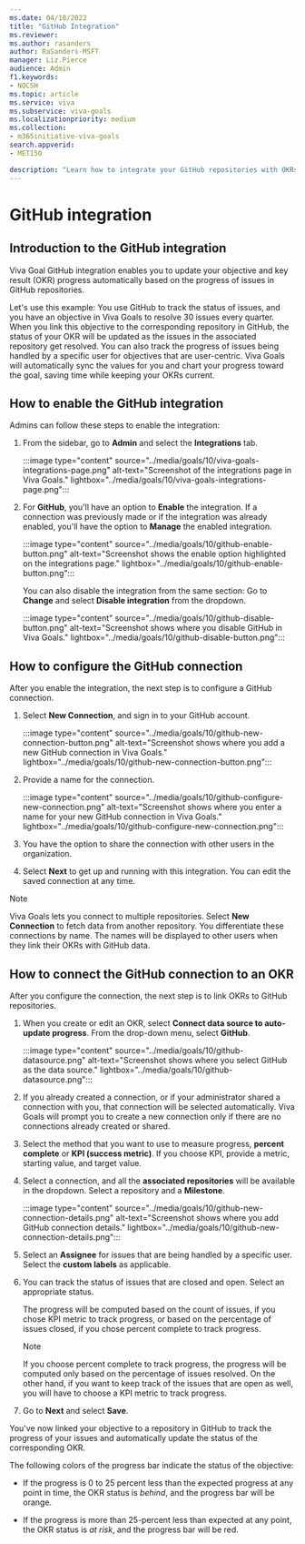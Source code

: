 ```yaml
---
ms.date: 04/18/2022
title: "GitHub Integration"
ms.reviewer: 
ms.author: rasanders
author: RaSanders-MSFT
manager: Liz.Pierce
audience: Admin
f1.keywords:
- NOCSH
ms.topic: article
ms.service: viva
ms.subservice: viva-goals
ms.localizationpriority: medium
ms.collection:  
- m365initiative-viva-goals
search.appverid:
- MET150

description: "Learn how to integrate your GitHub repositories with OKRs in Viva Goals."
---
```


# GitHub integration

## Introduction to the GitHub integration

Viva Goal GitHub integration enables you to update your objective and key result (OKR) progress automatically based on the progress of issues in  GitHub repositories. 

Let's use this example: You use GitHub to track the status of issues, and you have an objective in Viva Goals to resolve 30 issues every quarter. When you link this objective to the corresponding repository in GitHub, the status of your OKR will be updated as the issues in the associated repository get resolved. You can also track the progress of issues being handled by a specific user for objectives that are user-centric. Viva Goals will automatically sync the values for you and chart your progress toward the goal, saving time while keeping your OKRs current.

## How to enable the GitHub integration

Admins can follow these steps to enable the integration:

1. From the sidebar, go to **Admin** and select the **Integrations** tab.
    
    :::image type="content" source="../media/goals/10/viva-goals-integrations-page.png" alt-text="Screenshot of the integrations page in Viva Goals." lightbox="../media/goals/10/viva-goals-integrations-page.png":::

2. For **GitHub**, you'll have an option to **Enable** the integration. If a connection was previously made or if the integration was already enabled, you'll have the option to **Manage** the enabled integration.
    
    :::image type="content" source="../media/goals/10/github-enable-button.png" alt-text="Screenshot shows the enable option highlighted on the integrations page." lightbox="../media/goals/10/github-enable-button.png":::

   You can also disable the integration from the same section: Go to **Change** and select **Disable integration** from the dropdown.
    
   :::image type="content" source="../media/goals/10/github-disable-button.png" alt-text="Screenshot shows where you disable GitHub in Viva Goals." lightbox="../media/goals/10/github-disable-button.png"::: 

## How to configure the GitHub connection

After you enable the integration, the next step is to configure a GitHub connection.

1. Select **New Connection**, and sign in to your GitHub account.
    
    :::image type="content" source="../media/goals/10/github-new-connection-button.png" alt-text="Screenshot shows where you add a new GitHub connection in Viva Goals." lightbox="../media/goals/10/github-new-connection-button.png"::: 

1. Provide a name for the connection.
    
    :::image type="content" source="../media/goals/10/github-configure-new-connection.png" alt-text="Screenshot shows where you enter a name for your new GitHub connection in Viva Goals." lightbox="../media/goals/10/github-configure-new-connection.png"::: 

1. You have the option to share the connection with other users in the organization.

1. Select **Next** to get up and running with this integration. You can edit the saved connection at any time.

> [!NOTE]
> Viva Goals lets you connect to multiple repositories. Select **New Connection** to fetch data from another repository. You differentiate these connections by name. The names will be displayed to other users when they link their OKRs with GitHub data.

## How to connect the GitHub connection to an OKR

After you configure the connection, the next step is to link OKRs to GitHub repositories.

1. When you create or edit an OKR, select **Connect data source to auto-update progress**. From the drop-down menu, select **GitHub**.
    
    :::image type="content" source="../media/goals/10/github-datasource.png" alt-text="Screenshot shows where you select GitHub as the data source." lightbox="../media/goals/10/github-datasource.png":::

2. If you already created a connection, or if your administrator shared a connection with you, that connection will be selected automatically. Viva Goals will prompt you to create a new connection only if there are no connections already created or shared.

3. Select the method that you want to use to measure progress, **percent complete** or **KPI (success metric)**. If you choose KPI, provide a metric, starting value, and target value.

4. Select a connection, and all the **associated repositories** will be available in the dropdown. Select a repository and a **Milestone**.
    
     :::image type="content" source="../media/goals/10/github-new-connection-details.png" alt-text="Screenshot shows where you add GitHub connection details." lightbox="../media/goals/10/github-new-connection-details.png":::

5. Select an **Assignee** for issues that are being handled by a specific user. Select the **custom labels** as applicable.

6. You can track the status of issues that are closed and open. Select an appropriate status.

   The progress will be computed based on the count of issues, if you chose KPI metric to track progress, or based on the percentage of issues closed, if you chose percent complete to track progress.

    > [!NOTE]
    > If you choose percent complete to track progress, the progress will be computed only based on the percentage of issues resolved. On the other hand, if you want to keep track of the issues that are open as well, you will have to choose a KPI metric to track progress.

8. Go to **Next** and select **Save**.

You've now linked your objective to a repository in GitHub to track the progress of your issues and automatically update the status of the corresponding OKR.

The following colors of the progress bar indicate the status of the objective:

- If the progress is 0 to 25 percent less than the expected progress at any point in time, the OKR status is *behind*, and the progress bar will be orange.

- If the progress is more than 25-percent less than expected at any point, the OKR status is *at risk*, and the progress bar will be red.

